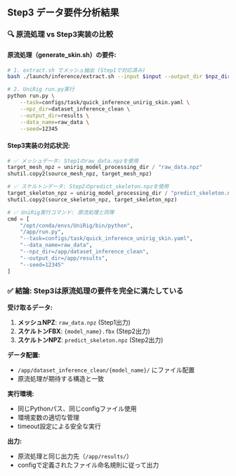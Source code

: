 ## Step3 データ要件分析結果

### 🔍 原流処理 vs Step3実装の比較

#### 原流処理（generate_skin.sh）の要件:
```bash
# 1. extract.sh でメッシュ抽出 (Step1で対応済み)
bash ./launch/inference/extract.sh --input $input --output_dir $npz_dir

# 2. UniRig run.py実行
python run.py \
    --task=configs/task/quick_inference_unirig_skin.yaml \
    --npz_dir=dataset_inference_clean \
    --output_dir=results \
    --data_name=raw_data \
    --seed=12345
```

#### Step3実装の対応状況:
```python
# ✅ メッシュデータ: Step1のraw_data.npzを使用
target_mesh_npz = unirig_model_processing_dir / "raw_data.npz"
shutil.copy2(source_mesh_npz, target_mesh_npz)

# ✅ スケルトンデータ: Step2のpredict_skeleton.npzを使用  
target_skeleton_npz = unirig_model_processing_dir / "predict_skeleton.npz"
shutil.copy2(source_skeleton_npz, target_skeleton_npz)

# ✅ UniRig実行コマンド: 原流処理と同等
cmd = [
    "/opt/conda/envs/UniRig/bin/python", 
    "/app/run.py",
    "--task=configs/task/quick_inference_unirig_skin.yaml",
    "--data_name=raw_data",
    "--npz_dir=/app/dataset_inference_clean",
    "--output_dir=/app/results",
    "--seed=12345"
]
```

### ✅ 結論: Step3は原流処理の要件を完全に満たしている

**受け取るデータ:**
1. **メッシュNPZ**: `raw_data.npz` (Step1出力)
2. **スケルトンFBX**: `{model_name}.fbx` (Step2出力)  
3. **スケルトンNPZ**: `predict_skeleton.npz` (Step2出力)

**データ配置:**
- `/app/dataset_inference_clean/{model_name}/` にファイル配置
- 原流処理が期待する構造と一致

**実行環境:**
- 同じPythonパス、同じconfigファイル使用
- 環境変数の適切な管理
- timeout設定による安全な実行

**出力:**
- 原流処理と同じ出力先（`/app/results/`）
- configで定義されたファイル命名規則に従って出力
